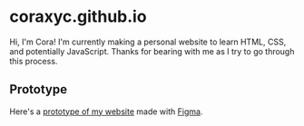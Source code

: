 # coraxyc.github.io
Hi, I'm Cora! I'm currently making a personal website to learn HTML, CSS, and potentially JavaScript. Thanks for bearing with me as I try to go through this process.

## Prototype
Here's a [prototype of my website](https://www.figma.com/proto/MP7DJxhA2GMpNSrcZTpCVfRC/coraxyc.github.io?node-id=4%3A2&scaling=scale-down-width) made with [Figma](https://www.figma.com/).
